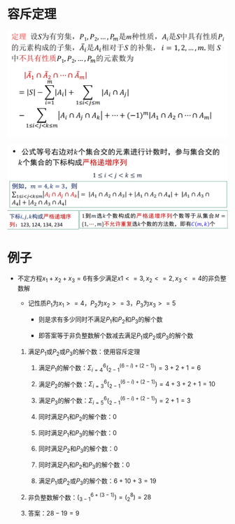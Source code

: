 # 容斥定理

![Alt text](image-275.png)

![Alt text](image-277.png)

# 例子
* 不定方程$x_1+x_2+x_3=6$有多少满足$x1<=3,x_2<=2,x_3<=4$的非负整数解
    * 记性质$P_1$为$x_1>=4$，$P_2$为$x_2>=3$，$P_3$为$x_3>=5$
        * 则是求有多少同时不满足$P_1$和$P_2$和$P_3$的解个数

        * 即答案等于非负整数解个数减去满足$P_1$或$P_2$或$P_3$的解个数

    1. 满足$P_1$或$P_2$或$P_3$的解个数：使用容斥定理
        1. 满足$P_1$的解个数：$\Sigma_{i=4}^{6}(^{(6-i)+(2-1)}_{2-1})=3+2+1=6$

        2. 满足$P_2$的解个数：$\Sigma_{i=3}^{6}(^{(6-i)+(2-1)}_{2-1})=4+3+2+1=10$

        3. 满足$P_3$的解个数：$\Sigma_{i=5}^{6}(^{(6-i)+(2-1)}_{2-1})=2+1=3$

        4. 同时满足$P_1$和$P_2$的解个数：$0$

        5. 同时满足$P_1$和$P_3$的解个数：$0$

        6. 同时满足$P_2$和$P_3$的解个数：$0$

        7. 同时满足$P_1$和$P_2$和$P_3$的解个数：$0$

        8. 满足$P_1$或$P_2$或$P_3$的解个数：$6+10+3=19$

    2. 非负整数解个数：$(^{6+(3-1)}_{3-1})=(^8_2)=28$

    3. 答案：$28-19=9$

